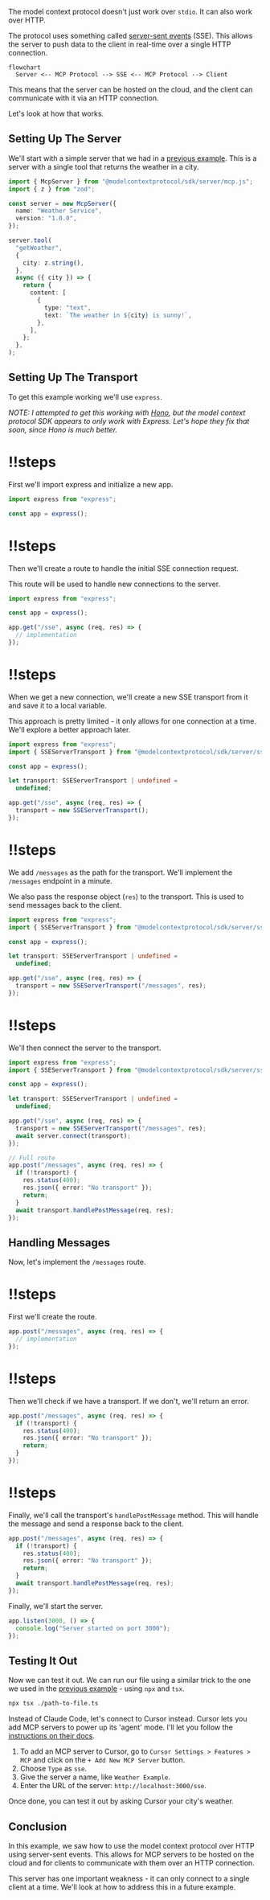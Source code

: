 The model context protocol doesn't just work over `stdio`. It can also work over HTTP.

The protocol uses something called [server-sent events](https://developer.mozilla.org/en-US/docs/Web/API/Server-sent_events/Using_server-sent_events) (SSE). This allows the server to push data to the client in real-time over a single HTTP connection.

```mermaid
flowchart
  Server <-- MCP Protocol --> SSE <-- MCP Protocol --> Client
```

This means that the server can be hosted on the cloud, and the client can communicate with it via an HTTP connection.

Let's look at how that works.

## Setting Up The Server

We'll start with a simple server that we had in a [previous example](https://www.aihero.dev/mcp-server-from-a-single-typescript-file). This is a server with a single tool that returns the weather in a city.

```ts
import { McpServer } from "@modelcontextprotocol/sdk/server/mcp.js";
import { z } from "zod";

const server = new McpServer({
  name: "Weather Service",
  version: "1.0.0",
});

server.tool(
  "getWeather",
  {
    city: z.string(),
  },
  async ({ city }) => {
    return {
      content: [
        {
          type: "text",
          text: `The weather in ${city} is sunny!`,
        },
      ],
    };
  },
);
```

## Setting Up The Transport

To get this example working we'll use `express`.

_NOTE: I attempted to get this working with [Hono](https://hono.dev/docs/), but the model context protocol SDK appears to only work with Express. Let's hope they fix that soon, since Hono is much better._

<Scrollycoding>

# !!steps

First we'll import express and initialize a new app.

```ts ! example.ts
import express from "express";

const app = express();
```

# !!steps

Then we'll create a route to handle the initial SSE connection request.

This route will be used to handle new connections to the server.

```ts ! example.ts
import express from "express";

const app = express();

app.get("/sse", async (req, res) => {
  // implementation
});
```

# !!steps

When we get a new connection, we'll create a new SSE transport from it and save it to a local variable.

This approach is pretty limited - it only allows for one connection at a time. We'll explore a better approach later.

```ts ! example.ts
import express from "express";
import { SSEServerTransport } from "@modelcontextprotocol/sdk/server/sse.js";

const app = express();

let transport: SSEServerTransport | undefined =
  undefined;

app.get("/sse", async (req, res) => {
  transport = new SSEServerTransport();
});
```

# !!steps

We add `/messages` as the path for the transport. We'll implement the `/messages` endpoint in a minute.

We also pass the response object (`res`) to the transport. This is used to send messages back to the client.

```ts ! example.ts
import express from "express";
import { SSEServerTransport } from "@modelcontextprotocol/sdk/server/sse.js";

const app = express();

let transport: SSEServerTransport | undefined =
  undefined;

app.get("/sse", async (req, res) => {
  transport = new SSEServerTransport("/messages", res);
});
```

# !!steps

We'll then connect the server to the transport.

```ts ! example.ts
import express from "express";
import { SSEServerTransport } from "@modelcontextprotocol/sdk/server/sse.js";

const app = express();

let transport: SSEServerTransport | undefined =
  undefined;

app.get("/sse", async (req, res) => {
  transport = new SSEServerTransport("/messages", res);
  await server.connect(transport);
});
```

</Scrollycoding>

```ts ! example.ts
// Full route
app.post("/messages", async (req, res) => {
  if (!transport) {
    res.status(400);
    res.json({ error: "No transport" });
    return;
  }
  await transport.handlePostMessage(req, res);
});
```

## Handling Messages

Now, let's implement the `/messages` route.

<Scrollycoding>

# !!steps

First we'll create the route.

```ts ! example.ts
app.post("/messages", async (req, res) => {
  // implementation
});
```

# !!steps

Then we'll check if we have a transport. If we don't, we'll return an error.

```ts ! example.ts
app.post("/messages", async (req, res) => {
  if (!transport) {
    res.status(400);
    res.json({ error: "No transport" });
    return;
  }
});
```

# !!steps

Finally, we'll call the transport's `handlePostMessage` method. This will handle the message and send a response back to the client.

```ts ! example.ts
app.post("/messages", async (req, res) => {
  if (!transport) {
    res.status(400);
    res.json({ error: "No transport" });
    return;
  }
  await transport.handlePostMessage(req, res);
});
```

</Scrollycoding>

Finally, we'll start the server.

```ts
app.listen(3000, () => {
  console.log("Server started on port 3000");
});
```

## Testing It Out

Now we can test it out. We can run our file using a similar trick to the one we used in the [previous example](https://www.aihero.dev/mcp-server-from-a-single-typescript-file) - using `npx` and `tsx`.

```bash
npx tsx ./path-to-file.ts
```

Instead of Claude Code, let's connect to Cursor instead. Cursor lets you add MCP servers to power up its 'agent' mode. I'll let you follow the [instructions on their docs](https://docs.cursor.com/context/model-context-protocol#adding-an-mcp-server-to-cursor).

1. To add an MCP server to Cursor, go to `Cursor Settings > Features > MCP` and click on the `+ Add New MCP Server` button.
2. Choose `Type` as `sse`.
3. Give the server a name, like `Weather Example`.
4. Enter the URL of the server: `http://localhost:3000/sse`.

Once done, you can test it out by asking Cursor your city's weather.

## Conclusion

In this example, we saw how to use the model context protocol over HTTP using server-sent events. This allows for MCP servers to be hosted on the cloud and for clients to communicate with them over an HTTP connection.

This server has one important weakness - it can only connect to a single client at a time. We'll look at how to address this in a future example.
